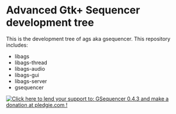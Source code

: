 Advanced Gtk+ Sequencer development tree
===

This is the development tree of ags aka gsequencer. This repository includes:

* libags
* libags-thread
* libags-audio
* libags-gui
* libags-server
* gsequencer

<a href='https://pledgie.com/campaigns/29411'><img alt='Click here to lend your support to: GSequencer 0.4.3 and make a donation at pledgie.com !' src='https://pledgie.com/campaigns/29411.png?skin_name=chrome' border='0' ></a>

